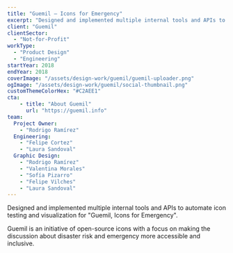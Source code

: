 ```yaml
---
title: "Guemil — Icons for Emergency"
excerpt: "Designed and implemented multiple internal tools and APIs to automate icon testing and visualization for \"Guemil, Icons for Emergency\"."
client: "Guemil"
clientSector:
  - "Not-for-Profit"
workType:
  - "Product Design"
  - "Engineering"
startYear: 2018
endYear: 2018
coverImage: "/assets/design-work/guemil/guemil-uploader.png"
ogImage: "/assets/design-work/guemil/social-thumbnail.png"
customThemeColorHex: "#C2AEE1"
cta:
    - title: "About Guemil"
      url: "https://guemil.info"
team:
  Project Owner:
    - "Rodrigo Ramírez"
  Engineering:
    - "Felipe Cortez"
    - "Laura Sandoval"
  Graphic Design:
    - "Rodrigo Ramírez"
    - "Valentina Morales"
    - "Sofía Pizarro"
    - "Felipe Vilches"
    - "Laura Sandoval"
---
```


Designed and implemented multiple internal tools and APIs to automate icon testing and visualization for "Guemil, Icons for Emergency".

Guemil is an initiative of open-source icons with a focus on making the discussion about disaster risk and emergency more accessible and inclusive.